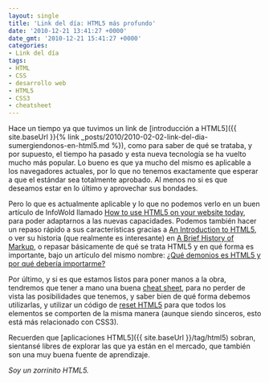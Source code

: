 ```yaml
---
layout: single
title: 'Link del día: HTML5 más profundo'
date: '2010-12-21 13:41:27 +0000'
date_gmt: '2010-12-21 15:41:27 +0000'
categories:
- Link del día
tags:
- HTML
- CSS
- desarrollo web
- HTML5
- CSS3
- cheatsheet
---
```


Hace un tiempo ya que tuvimos un link de [introducción a HTML5]({{ site.baseUrl }}{% link _posts/2010/2010-02-02-link-del-dia-sumergiendonos-en-html5.md %}), como para saber de qué se trataba, y por supuesto, el tiempo ha pasado y esta nueva tecnología se ha vuelto mucho más popular. Lo bueno es que ya mucho del mismo es aplicable a los navegadores actuales, por lo que no tenemos exactamente que esperar a que el estándar sea totalmente aprobado. Al menos no si es que deseamos estar en lo último y aprovechar sus bondades.

Pero lo que es actualmente aplicable y lo que no podemos verlo en un buen artículo de InfoWold llamado [How to use HTML5 on your website today](http://infoworld.com/d/applications/how-use-html5-your-website-today-220), para poder adaptarnos a las nuevas capacidades. Podemos también hacer un repaso rápido a sus características gracias a [An Introduction to HTML5](http://adactio.com/extras/slides/html5onlineconf/), o ver su historia (que realmente es interesante) en [A Brief History of Markup](http://www.alistapart.com/articles/a-brief-history-of-markup/), o repasar básicamente de qué se trata HTML5 y en qué forma es importante, bajo un artículo del mismo nombre: [ ¿Qué demonios es HTML5 y por qué debería importarme?](http://www.microsiervos.com/archivo/internet/html5-por-que-deberia-importarme.html)

Por último, y si es que estamos listos para poner manos a la obra, tendremos que tener a mano una buena [cheat sheet](http://woorkup.com/2009/12/16/html5-visual-cheat-sheet-reloaded/), para no perder de vista las posibilidades que tenemos, y saber bien de qué forma debemos utilizarlas, y utilizar un código de [reset HTML5](http://html5reset.org/) para que todos los elementos se comporten de la misma manera (aunque siendo sinceros, esto está más relacionado con CSS3).

Recuerden que [aplicaciones HTML5]({{ site.baseUrl }}/tag/html5) sobran, sientansé libres de explorar las que ya están en el mercado, que también son una muy buena fuente de aprendizaje.

_Soy un zorrinito HTML5._
